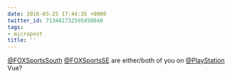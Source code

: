 ```yaml
---
date: 2016-03-25 17:44:35 +0000
twitter_id: 713481732595458048
tags:
- micropost
title: ''
---
```


[@FOXSportsSouth](https://twitter.com/FOXSportsSouth) [@FOXSportsSE](https://twitter.com/FOXSportsSE) are either/both of you on [@PlayStation](https://twitter.com/PlayStation) Vue?
